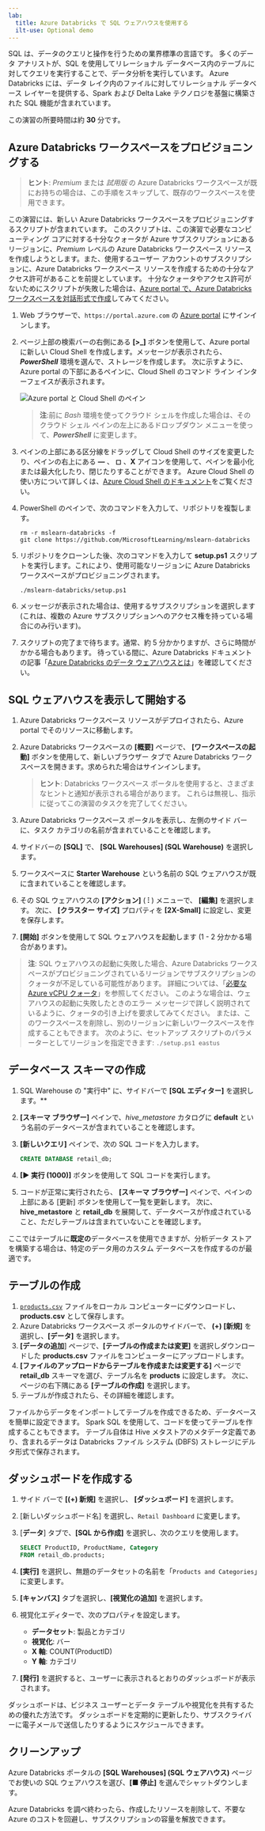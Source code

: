 ```yaml
---
lab:
  title: Azure Databricks で SQL ウェアハウスを使用する
  ilt-use: Optional demo
---
```


SQL は、データのクエリと操作を行うための業界標準の言語です。 多くのデータ アナリストが、SQL を使用してリレーショナル データベース内のテーブルに対してクエリを実行することで、データ分析を実行しています。 Azure Databricks には、データ レイク内のファイルに対してリレーショナル データベース レイヤーを提供する、Spark および Delta Lake テクノロジを基盤に構築された SQL 機能が含まれています。

この演習の所要時間は約 **30** 分です。

## Azure Databricks ワークスペースをプロビジョニングする

> **ヒント**: *Premium* または *試用版* の Azure Databricks ワークスペースが既にお持ちの場合は、この手順をスキップして、既存のワークスペースを使用できます。

この演習には、新しい Azure Databricks ワークスペースをプロビジョニングするスクリプトが含まれています。 このスクリプトは、この演習で必要なコンピューティング コアに対する十分なクォータが Azure サブスクリプションにあるリージョンに、*Premium* レベルの Azure Databricks ワークスペース リソースを作成しようとします。また、使用するユーザー アカウントのサブスクリプションに、Azure Databricks ワークスペース リソースを作成するための十分なアクセス許可があることを前提としています。 十分なクォータやアクセス許可がないためにスクリプトが失敗した場合は、[Azure portal で、Azure Databricks ワークスペースを対話形式で作成](https://learn.microsoft.com/azure/databricks/getting-started/#--create-an-azure-databricks-workspace)してみてください。

1. Web ブラウザーで、`https://portal.azure.com` の [Azure portal](https://portal.azure.com) にサインインします。
2. ページ上部の検索バーの右側にある **[\>_]** ボタンを使用して、Azure portal に新しい Cloud Shell を作成します。メッセージが表示されたら、***PowerShell*** 環境を選んで、ストレージを作成します。 次に示すように、Azure portal の下部にあるペインに、Cloud Shell のコマンド ライン インターフェイスが表示されます。

    ![Azure portal と Cloud Shell のペイン](./images/cloud-shell.png)

    > **注**:前に *Bash* 環境を使ってクラウド シェルを作成した場合は、そのクラウド シェル ペインの左上にあるドロップダウン メニューを使って、***PowerShell*** に変更します。

3. ペインの上部にある区分線をドラッグして Cloud Shell のサイズを変更したり、ペインの右上にある **&#8212;** 、 **&#9723;** 、**X** アイコンを使用して、ペインを最小化または最大化したり、閉じたりすることができます。 Azure Cloud Shell の使い方について詳しくは、[Azure Cloud Shell のドキュメント](https://docs.microsoft.com/azure/cloud-shell/overview)をご覧ください。

4. PowerShell のペインで、次のコマンドを入力して、リポジトリを複製します。

    ```
    rm -r mslearn-databricks -f
    git clone https://github.com/MicrosoftLearning/mslearn-databricks
    ```

5. リポジトリをクローンした後、次のコマンドを入力して **setup.ps1** スクリプトを実行します。これにより、使用可能なリージョンに Azure Databricks ワークスペースがプロビジョニングされます。

    ```
    ./mslearn-databricks/setup.ps1
    ```

6. メッセージが表示された場合は、使用するサブスクリプションを選択します (これは、複数の Azure サブスクリプションへのアクセス権を持っている場合にのみ行います)。
7. スクリプトの完了まで待ちます。通常、約 5 分かかりますが、さらに時間がかかる場合もあります。 待っている間に、Azure Databricks ドキュメントの記事「[Azure Databricks のデータ ウェアハウスとは](https://learn.microsoft.com/azure/databricks/sql/)」を確認してください。

## SQL ウェアハウスを表示して開始する

1. Azure Databricks ワークスペース リソースがデプロイされたら、Azure portal でそのリソースに移動します。
1. Azure Databricks ワークスペースの **[概要]** ページで、 **[ワークスペースの起動]** ボタンを使用して、新しいブラウザー タブで Azure Databricks ワークスペースを開きます。求められた場合はサインインします。

    > **ヒント**: Databricks ワークスペース ポータルを使用すると、さまざまなヒントと通知が表示される場合があります。 これらは無視し、指示に従ってこの演習のタスクを完了してください。

1. Azure Databricks ワークスペース ポータルを表示し、左側のサイド バーに、タスク カテゴリの名前が含まれていることを確認します。
1. サイドバーの **[SQL]** で、 **[SQL Warehouses] (SQL Warehouse)** を選択します。
1. ワークスペースに **Starter Warehouse** という名前の SQL ウェアハウスが既に含まれていることを確認します。
1. その SQL ウェアハウスの **[アクション]** ( **&#8285;** ) メニューで、 **[編集]** を選択します。 次に、 **[クラスター サイズ]** プロパティを **[2X-Small]** に設定し、変更を保存します。
1. **[開始]** ボタンを使用して SQL ウェアハウスを起動します (1 - 2 分かかる場合があります)。

> **注**: SQL ウェアハウスの起動に失敗した場合、Azure Databricks ワークスペースがプロビジョニングされているリージョンでサブスクリプションのクォータが不足している可能性があります。 詳細については、「[必要な Azure vCPU クォータ](https://docs.microsoft.com/azure/databricks/sql/admin/sql-endpoints#required-azure-vcpu-quota)」を参照してください。 このような場合は、ウェアハウスの起動に失敗したときのエラー メッセージで詳しく説明されているように、クォータの引き上げを要求してみてください。 または、このワークスペースを削除し、別のリージョンに新しいワークスペースを作成することもできます。 次のように、セットアップ スクリプトのパラメーターとしてリージョンを指定できます: `./setup.ps1 eastus`

## データベース スキーマの作成

1. SQL Warehouse の "実行中" に、サイドバーで **[SQL エディター]** を選択します。**
2. **[スキーマ ブラウザー]** ペインで、*hive_metastore* カタログに **default** という名前のデータベースが含まれていることを確認します。
3. **[新しいクエリ]** ペインで、次の SQL コードを入力します。

    ```sql
   CREATE DATABASE retail_db;
    ```

4. **[&#9658; 実行 (1000)]** ボタンを使用して SQL コードを実行します。
5. コードが正常に実行されたら、 **[スキーマ ブラウザー]** ペインで、ペインの上部にある [更新] ボタンを使用して一覧を更新します。 次に、**hive_metastore** と **retail_db** を展開して、データベースが作成されていること、ただしテーブルは含まれていないことを確認します。

ここではテーブルに**既定の**データベースを使用できますが、分析データ ストアを構築する場合は、特定のデータ用のカスタム データベースを作成するのが最適です。

## テーブルの作成

1. [`products.csv`](https://raw.githubusercontent.com/MicrosoftLearning/mslearn-databricks/main/data/products.csv) ファイルをローカル コンピューターにダウンロードし、**products.csv** として保存します。
1. Azure Databricks ワークスペース ポータルのサイドバーで、 **(+) [新規]** を選択し、**[データ]** を選択します。
1. **[データの追加**] ページで、**[テーブルの作成または変更]** を選択しダウンロードした **products.csv** ファイルをコンピューターにアップロードします。
1. **[ファイルのアップロードからテーブルを作成または変更する]** ページで **retail_db** スキーマを選び、テーブル名を **products** に設定します。 次に、ページの右下隅にある **[テーブルの作成]** を選択します。
1. テーブルが作成されたら、その詳細を確認します。

ファイルからデータをインポートしてテーブルを作成できるため、データベースを簡単に設定できます。 Spark SQL を使用して、コードを使ってテーブルを作成することもできます。 テーブル自体は Hive メタストアのメタデータ定義であり、含まれるデータは Databricks ファイル システム (DBFS) ストレージにデルタ形式で保存されます。

## ダッシュボードを作成する

1. サイド バーで **[(+) 新規]** を選択し、 **[ダッシュボード]** を選択します。
2. [新しいダッシュボード名] を選択し、`Retail Dashboard` に変更します。
3. [**データ**] タブで、**[SQL から作成]** を選択し、次のクエリを使用します。

    ```sql
   SELECT ProductID, ProductName, Category
   FROM retail_db.products; 
    ```

4. **[実行]** を選択し、無題のデータセットの名前を「`Products and Categories`」に変更します。
5. **[キャンバス]** タブを選択し、**[視覚化の追加]** を選択します。
6. 視覚化エディターで、次のプロパティを設定します。
    
    - **データセット**: 製品とカテゴリ
    - **視覚化**: バー
    - **X 軸**: COUNT(ProductID)
    - **Y 軸**: カテゴリ

7. **[発行]** を選択すると、ユーザーに表示されるとおりのダッシュボードが表示されます。

ダッシュボードは、ビジネス ユーザーとデータ テーブルや視覚化を共有するための優れた方法です。 ダッシュボードを定期的に更新したり、サブスクライバーに電子メールで送信したりするようにスケジュールできます。

## クリーンアップ

Azure Databricks ポータルの **[SQL Warehouses] (SQL ウェアハウス)** ページでお使いの SQL ウェアハウスを選び、**[&#9632; 停止]** を選んでシャットダウンします。

Azure Databricks を調べ終わったら、作成したリソースを削除して、不要な Azure のコストを回避し、サブスクリプションの容量を解放できます。
